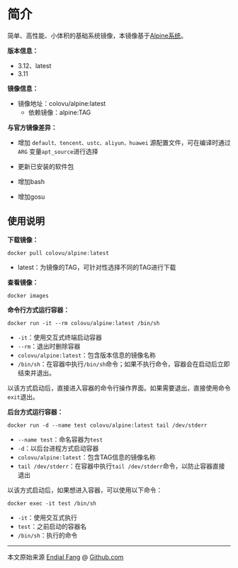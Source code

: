 # 简介

简单、高性能、小体积的基础系统镜像，本镜像基于[Alpine系统](http://www.alpinelinux.org)。



**版本信息：**

- 3.12、latest
- 3.11

**镜像信息：**

* 镜像地址：colovu/alpine:latest
  * 依赖镜像：alpine:TAG

**与官方镜像差异：**

- 增加 `default、tencent、ustc、aliyun、huawei` 源配置文件，可在编译时通过 `ARG` 变量`apt_source`进行选择

- 更新已安装的软件包
- 增加bash
- 增加gosu



## 使用说明

**下载镜像：**

```shell
docker pull colovu/alpine:latest
```

- latest：为镜像的TAG，可针对性选择不同的TAG进行下载

**查看镜像：**

```shell
docker images
```

**命令行方式运行容器：**

```shell
docker run -it --rm colovu/alpine:latest /bin/sh
```

- `-it`：使用交互式终端启动容器
- `--rm`：退出时删除容器
- `colovu/alpine:latest`：包含版本信息的镜像名称
- `/bin/sh`：在容器中执行`/bin/sh`命令；如果不执行命令，容器会在启动后立即结束并退出。

以该方式启动后，直接进入容器的命令行操作界面。如果需要退出，直接使用命令`exit`退出。

**后台方式运行容器：**

```shell
docker run -d --name test colovu/alpine:latest tail /dev/stderr
```

- `--name test`：命名容器为`test`
- `-d`：以后台进程方式启动容器
- `colovu/alpine:latest`：包含TAG信息的镜像名称
- `tail /dev/stderr`：在容器中执行`tail /dev/stderr`命令，以防止容器直接退出



以该方式启动后，如果想进入容器，可以使用以下命令：

```shell
docker exec -it test /bin/sh
```

- `-it`：使用交互式执行
- `test`：之前启动的容器名
- `/bin/sh`：执行的命令



----

本文原始来源 [Endial Fang](https://github.com/colovu) @ [Github.com](https://github.com)

